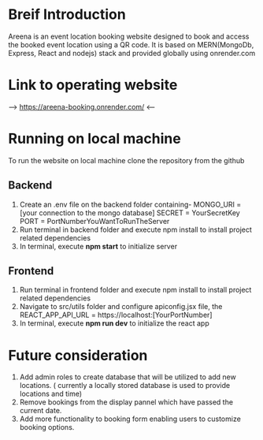 # Breif Introduction
Areena is an event location booking website designed to book and access the booked event location using a QR code.
It is based on MERN(MongoDb, Express, React and nodejs) stack and provided globally using onrender.com

# Link to operating website

--> https://areena-booking.onrender.com/ <--

# Running on local machine

To run the website on local machine clone the repository from the github

## Backend
1. Create an .env file on the backend folder containing-
     MONGO_URI = [your connection to the mongo database]
     SECRET = YourSecretKey
     PORT = PortNumberYouWantToRunTheServer
2. Run terminal in backend folder and execute npm install to install project related dependencies
3. In terminal, execute **npm start** to initialize server

## Frontend
1. Run terminal in frontend folder and execute npm install to install project related dependencies
2. Navigate to src/utils folder and configure apiconfig.jsx file, the REACT_APP_API_URL = https://localhost:[YourPortNumber]
3. In terminal, execute **npm run dev** to initialize the react app

# Future consideration

1. Add admin roles to create database that will be utilized to add new locations. ( currently a locally stored database is used to provide locations and time)
2. Remove bookings from the display pannel which have passed the current date.
3. Add more functionality to booking form enabling users to customize booking options.
